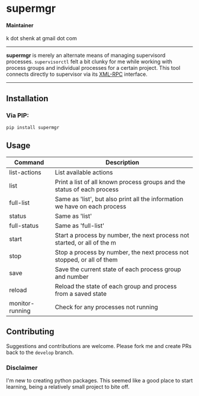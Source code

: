 # supermgr

#### Maintainer
k dot shenk at gmail dot com

***
**supermgr** is merely an alternate means of managing supervisord processes. `supervisorctl` felt a bit clunky for me
while working with process groups and individual processes for a certain project. This tool connects directly to
supervisor via its [XML-RPC](http://supervisord.readthedocs.io/en/latest/api.html) interface.

***
## Installation

### Via PIP:
```
pip install supermgr
```

## Usage
| Command       | Description                                                                |
| ------------- |----------------------------------------------------------------------------|
| list-actions  | List available actions                                                     |
| list          | Print a list of all known process groups and the status of each process    |
| full-list     | Same as 'list', but also print all the information we have on each process |
| status        | Same as 'list'                                                             |
| full-status   | Same as 'full-list'                                                        |
| start         | Start a process by number, the next process not started, or all of the m |
| stop          | Stop a process by number, the next process not stopped, or all of them     |
| save          | Save the current state of each process group and number                    |
| reload        | Reload the state of each group and process from a saved state              |
| monitor-running | Check for any processes not running                                      |

## Contributing
Suggestions and contributions are welcome. Please fork me and create PRs back to the `develop` branch.

### Disclaimer
I'm new to creating python packages. This seemed like a good place to start learning, being a relatively small
project to bite off.